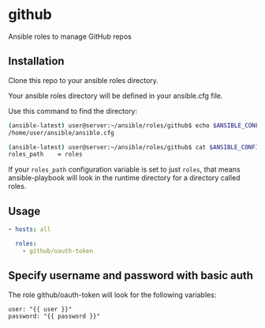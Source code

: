 # github
Ansible roles to manage GitHub repos

## Installation
Clone this repo to your ansible roles directory.

Your ansible roles directory will be defined in your ansible.cfg file.

Use this command to find the directory:
```sh
(ansible-latest) user@server:~/ansible/roles/github$ echo $ANSIBLE_CONFIG
/home/user/ansible/ansible.cfg

(ansible-latest) user@server:~/ansible/roles/github$ cat $ANSIBLE_CONFIG | grep roles_path
roles_path    = roles

```

If your `roles_path` configuration variable is set to just `roles`, that means ansible-playbook will look in the runtime
directory for a directory called roles.

## Usage
```yml
- hosts: all

  roles:
    - github/oauth-token
```

## Specify username and password with basic auth

The role github/oauth-token will look for the following variables:
```
user: "{{ user }}"
password: "{{ password }}"
```
